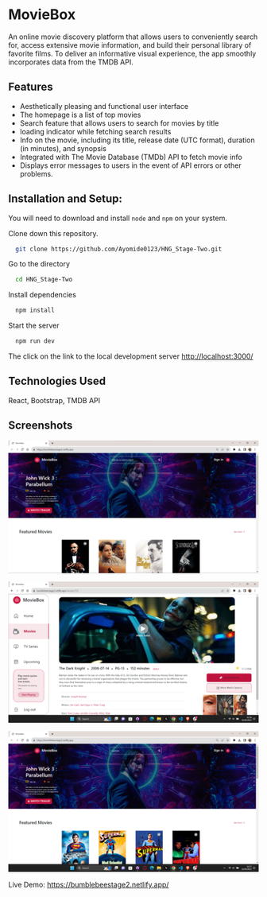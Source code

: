 # MovieBox

An online movie discovery platform that allows users to conveniently search for, access extensive movie information, and build their personal library of favorite films. To deliver an informative visual experience, the app smoothly incorporates data from the TMDB API.


## Features

- Aesthetically pleasing and functional user interface
- The homepage is a list of top movies
- Search feature that allows users to search for movies by title
- loading indicator while fetching search results
- Info on the movie, including its title, release date (UTC format), duration (in minutes), and synopsis
- Integrated with The Movie Database (TMDb) API to fetch movie info
- Displays error messages to users in the event of API errors or other problems.


## Installation and Setup:

You will need to download and install `node` and `npm` on your system.

Clone down this repository. 

```bash
  git clone https://github.com/Ayomide0123/HNG_Stage-Two.git
```


Go to the directory

```bash
  cd HNG_Stage-Two
```


Install dependencies

```bash
  npm install
```


Start the server

```bash
  npm run dev
```

The click on the link to the local development server <http://localhost:3000/>

## Technologies Used

React, Bootstrap, TMDB API


## Screenshots

![image](https://github.com/Ayomide0123/HNG_Stage-Two/blob/main/src/assets/screenshot/homepage.png)

![image](https://github.com/Ayomide0123/HNG_Stage-Two/blob/main/src/assets/screenshot/movie.png)

![image](https://github.com/Ayomide0123/HNG_Stage-Two/blob/main/src/assets/screenshot/search.png)

Live Demo: https://bumblebeestage2.netlify.app/